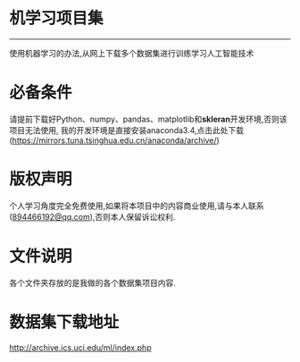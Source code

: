 # 机学习项目集
----

使用机器学习的办法,从网上下载多个数据集进行训练学习人工智能技术
# 必备条件
请提前下载好Python、numpy、pandas、matplotlib和**skleran**开发环境,否则该项目无法使用,
我的开发环境是直接安装anaconda3.4,点击此处下载(https://mirrors.tuna.tsinghua.edu.cn/anaconda/archive/)  
# 版权声明
个人学习角度完全免费使用,如果将本项目中的内容商业使用,请与本人联系(894466192@qq.com),否则本人保留诉讼权利.
# 文件说明

各个文件夹存放的是我做的各个数据集项目内容.

# 数据集下载地址
http://archive.ics.uci.edu/ml/index.php
